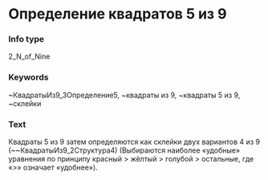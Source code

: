 # Определение квадратов 5 из 9
### Info type
2_N_of_Nine
### Keywords
~КвадратыИз9_3Определение5, ~квадраты из 9, ~квадраты 5 из 9, ~склейки
### Text
Квадраты 5 из 9 затем определяются как склейки двух вариантов 4 из 9 (~~КвадратыИз9_2Структура4) (Выбираются наиболее «удобные» уравнения по принципу красный > жёлтый > голубой > остальные, где «>» означает «удобнее»).
```

